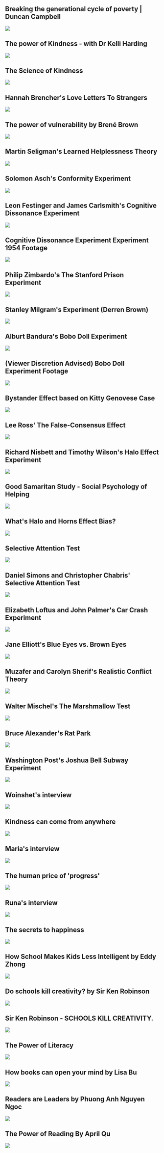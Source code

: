 Breaking the generational cycle of poverty | Duncan Campbell
------------------------------------------------------------

[![]( /image/yid-tK2OPkz2LTM.jpg)](https://www.youtube.com/watch?v=tK2OPkz2LTM)

The power of Kindness - with Dr Kelli Harding
---------------------------------------------

[![]( /image/yid-sNOGsXX316M.jpg)](https://www.youtube.com/watch?v=sNOGsXX316M)

The Science of Kindness
-----------------------

[![]( /image/yid-O9UByLyOjBM.jpg)](https://www.youtube.com/watch?v=O9UByLyOjBM)

Hannah Brencher's Love Letters To Strangers
-------------------------------------------

[![]( /image/yid-LVFVaWCV1TE.jpg)](https://www.youtube.com/watch?v=LVFVaWCV1TE)

The power of vulnerability by Brené Brown
-----------------------------------------

[![]( /image/yid-iCvmsMzlF7o.jpg)](https://www.youtube.com/watch?v=iCvmsMzlF7o)

Martin Seligman's Learned Helplessness Theory
---------------------------------------------

[![]( /image/yid-CMp9rxN-LP0.jpg)](https://www.youtube.com/watch?v=CMp9rxN-LP0)

Solomon Asch's Conformity Experiment
------------------------------------

[![]( /image/yid-TYIh4MkcfJA.jpg)](https://www.youtube.com/watch?v=TYIh4MkcfJA)

Leon Festinger and James Carlsmith's Cognitive Dissonance Experiment
--------------------------------------------------------------------

[![]( /image/yid-9Y17YaZRRvY.jpg)](https://www.youtube.com/watch?v=9Y17YaZRRvY)

Cognitive Dissonance Experiment Experiment 1954 Footage
-------------------------------------------------------

[![]( /image/yid-Q-e2k7QFU0k.jpg)](https://www.youtube.com/watch?v=Q-e2k7QFU0k)

Philip Zimbardo's The Stanford Prison Experiment
------------------------------------------------

[![]( /image/yid-iXv91xFipLM.jpg)](https://www.youtube.com/watch?v=iXv91xFipLM)

Stanley Milgram's Experiment (Derren Brown)
-------------------------------------------

[![]( /image/yid-8JWrw0rHQ0U.jpg)](https://www.youtube.com/watch?v=8JWrw0rHQ0U)

Alburt Bandura's Bobo Doll Experiment
-------------------------------------

[![]( /image/yid-128Ts5r9NRE.jpg)](https://www.youtube.com/watch?v=128Ts5r9NRE)

(Viewer Discretion Advised) Bobo Doll Experiment Footage
--------------------------------------------------------

[![]( /image/yid-dmBqwWlJg8U.jpg)](https://www.youtube.com/watch?v=dmBqwWlJg8U)

Bystander Effect based on Kitty Genovese Case
---------------------------------------------

[![]( /image/yid-OPJJMdfGMGk.jpg)](https://www.youtube.com/watch?v=OPJJMdfGMGk)

Lee Ross' The False-Consensus Effect
------------------------------------

[![]( /image/yid-UaFUqIgQdd4.jpg)](https://www.youtube.com/watch?v=UaFUqIgQdd4)

Richard Nisbett and Timothy Wilson's Halo Effect Experiment
-----------------------------------------------------------

[![]( /image/yid-UEho_4ejkNw.jpg)](https://www.youtube.com/watch?v=UEho_4ejkNw)

Good Samaritan Study - Social Psychology of Helping
---------------------------------------------------

[![]( /image/yid-V-rt2X2JaDk.jpg)](https://www.youtube.com/watch?v=V-rt2X2JaDk)

What's Halo and Horns Effect Bias?
----------------------------------

[![]( /image/yid-Gr3dIAiIvYU.jpg)](https://www.youtube.com/watch?v=Gr3dIAiIvYU)

Selective Attention Test
------------------------

[![]( /image/yid-vJG698U2Mvo.jpg)](https://www.youtube.com/watch?v=vJG698U2Mvo)

Daniel Simons and Christopher Chabris' Selective Attention Test
---------------------------------------------------------------

[![]( /image/yid-UtKt8YF7dgQ.jpg)](https://www.youtube.com/watch?v=UtKt8YF7dgQ)

Elizabeth Loftus and John Palmer's Car Crash Experiment
-------------------------------------------------------

[![]( /image/yid-PB2OegI6wvI.jpg)](https://www.youtube.com/watch?v=PB2OegI6wvI)

Jane Elliott's Blue Eyes vs. Brown Eyes
---------------------------------------

[![]( /image/yid-dLAi78hluFc.jpg)](https://www.youtube.com/watch?v=dLAi78hluFc)

Muzafer and Carolyn Sherif's Realistic Conflict Theory
------------------------------------------------------

[![]( /image/yid-8PRuxMprSDQ.jpg)](https://www.youtube.com/watch?v=8PRuxMprSDQ)

Walter Mischel's The Marshmallow Test
-------------------------------------

[![]( /image/yid-XcmrCLL7Rtw.jpg)](https://www.youtube.com/watch?v=XcmrCLL7Rtw)

Bruce Alexander's Rat Park
--------------------------

[![]( /image/yid-C8AHODc6phg.jpg)](https://www.youtube.com/watch?v=C8AHODc6phg)

Washington Post's Joshua Bell Subway Experiment
-----------------------------------------------

[![]( /image/yid-LZeSZFYCNRw.jpg)](https://www.youtube.com/watch?v=LZeSZFYCNRw)

Woinshet's interview
--------------------

[![]( /image/yid-mph3C1O8xNQ.jpg)](https://www.youtube.com/watch?v=mph3C1O8xNQ)

Kindness can come from anywhere
-------------------------------

[![]( /image/yid-eIhAsV4t6Nk.jpg)](https://www.youtube.com/watch?v=eIhAsV4t6Nk)

Maria's interview
-----------------

[![]( /image/yid-0a9DdaIazjI.jpg)](https://www.youtube.com/watch?v=0a9DdaIazjI)

The human price of 'progress'
-----------------------------

[![]( /image/yid-ilnPW-eQdT0.jpg)](https://www.youtube.com/watch?v=ilnPW-eQdT0)

Runa's interview
----------------

[![]( /image/yid-0KKF8pQLNEo.jpg)](https://www.youtube.com/watch?v=0KKF8pQLNEo)

The secrets to happiness
------------------------

[![]( /image/yid-AaiOQF8CfgU.jpg)](https://www.youtube.com/watch?v=AaiOQF8CfgU)

How School Makes Kids Less Intelligent by Eddy Zhong
----------------------------------------------------

[![]( /image/yid-2Yt6raj-S1M.jpg)](https://www.youtube.com/watch?v=2Yt6raj-S1M)

Do schools kill creativity? by Sir Ken Robinson
-----------------------------------------------

[![]( /image/yid-iG9CE55wbtY.jpg)](https://www.youtube.com/watch?v=iG9CE55wbtY)

Sir Ken Robinson - SCHOOLS KILL CREATIVITY.
-------------------------------------------

[![]( /image/yid-rKS_HhdSJ_4.jpg)](https://www.youtube.com/watch?v=rKS_HhdSJ_4)

The Power of Literacy
---------------------

[![]( /image/yid-83DO0POacCE.jpg)](https://www.youtube.com/watch?v=83DO0POacCE)

How books can open your mind by Lisa Bu
---------------------------------------

[![]( /image/yid-6ibCtsHgz3Y.jpg)](https://www.youtube.com/watch?v=6ibCtsHgz3Y)

Readers are Leaders by Phuong Anh Nguyen Ngoc
---------------------------------------------

[![]( /image/yid-ogM1mCAZeS8.jpg)](https://www.youtube.com/watch?v=ogM1mCAZeS8)

The Power of Reading By April Qu
--------------------------------

[![]( /image/yid-9fLlkOMrMq4.jpg)](https://www.youtube.com/watch?v=9fLlkOMrMq4)
